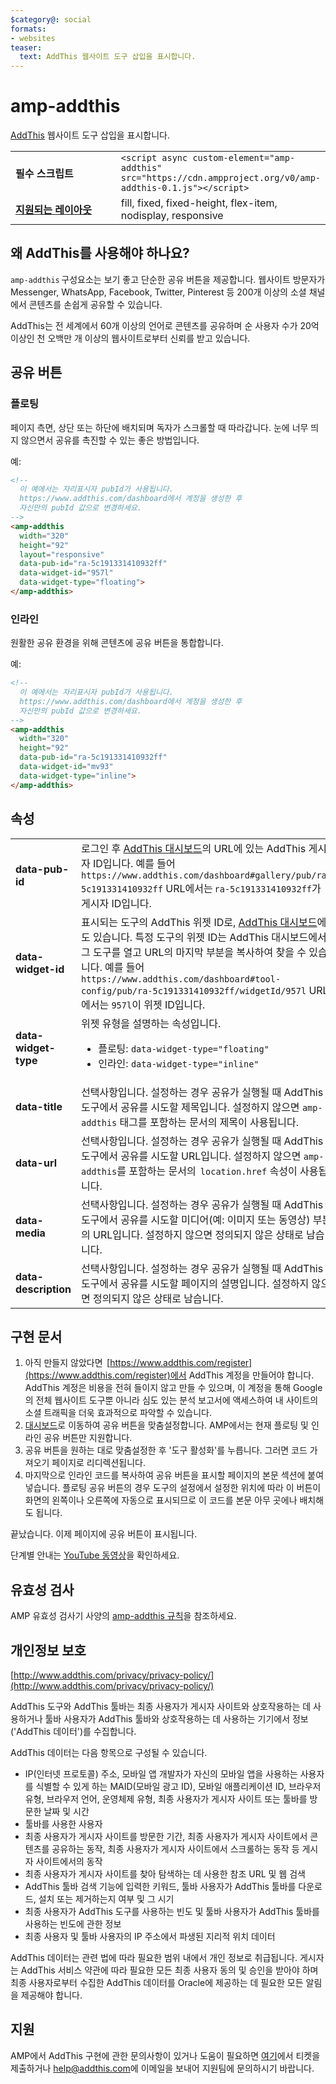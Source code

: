 ```yaml
---
$category@: social
formats:
- websites
teaser:
  text: AddThis 웹사이트 도구 삽입을 표시합니다.
---
```



<!--
Copyright 2018 The AMP HTML Authors. All Rights Reserved.

Licensed under the Apache License, Version 2.0 (the "License");
you may not use this file except in compliance with the License.
You may obtain a copy of the License at

      http://www.apache.org/licenses/LICENSE-2.0

Unless required by applicable law or agreed to in writing, software
distributed under the License is distributed on an "AS-IS" BASIS,
WITHOUT WARRANTIES OR CONDITIONS OF ANY KIND, either express or implied.
See the License for the specific language governing permissions and
limitations under the License.
-->

# amp-addthis

[AddThis](https://www.addthis.com) 웹사이트 도구 삽입을 표시합니다.

<table>
  <tr>
    <td width="40%"><strong>필수 스크립트</strong></td>
    <td><code>&lt;script async custom-element="amp-addthis" src="https://cdn.ampproject.org/v0/amp-addthis-0.1.js"&gt;&lt;/script&gt;</code></td>
  </tr>
  <tr>
    <td class="col-fourty"><strong><a href="{{g.doc('/content/amp-dev/documentation/guides-and-tutorials/develop/style_and_layout/control_layout.md', locale=doc.locale).url.path}}">지원되는 레이아웃</a></strong></td>
    <td>fill, fixed, fixed-height, flex-item, nodisplay, responsive</td>
  </tr>
</table>


## 왜 AddThis를 사용해야 하나요?

`amp-addthis` 구성요소는 보기 좋고 단순한 공유 버튼을 제공합니다. 웹사이트 방문자가 Messenger, WhatsApp, Facebook, Twitter, Pinterest 등 200개 이상의 소셜 채널에서 콘텐츠를 손쉽게 공유할 수 있습니다.

AddThis는 전 세계에서 60개 이상의 언어로 콘텐츠를 공유하며 순 사용자 수가 20억 이상인 천 오백만 개 이상의 웹사이트로부터 신뢰를 받고 있습니다.

## 공유 버튼

### 플로팅

페이지 측면, 상단 또는 하단에 배치되며 독자가 스크롤할 때 따라갑니다. 눈에 너무 띄지 않으면서 공유를 촉진할 수 있는 좋은 방법입니다.

예:
```html
<!--
  이 예에서는 자리표시자 pubId가 사용됩니다.
  https://www.addthis.com/dashboard에서 계정을 생성한 후
  자신만의 pubId 값으로 변경하세요.
-->
<amp-addthis
  width="320"
  height="92"    
  layout="responsive"
  data-pub-id="ra-5c191331410932ff"
  data-widget-id="957l"
  data-widget-type="floating">
</amp-addthis>
```

### 인라인

원활한 공유 환경을 위해 콘텐츠에 공유 버튼을 통합합니다.

예:
```html
<!--
  이 예에서는 자리표시자 pubId가 사용됩니다.
  https://www.addthis.com/dashboard에서 계정을 생성한 후
  자신만의 pubId 값으로 변경하세요.
-->
<amp-addthis
  width="320"
  height="92"
  data-pub-id="ra-5c191331410932ff"
  data-widget-id="mv93"
  data-widget-type="inline">
</amp-addthis>
```

## 속성

<table>
  <tr>
    <td width="40%"><strong>data-pub-id</strong></td>
    <td>로그인 후 <a href="https://addthis.com/dashboard">AddThis 대시보드</a>의 URL에 있는 AddThis 게시자 ID입니다. 예를 들어 <code>https://www.addthis.com/dashboard#gallery/pub/ra-5c191331410932ff</code> URL에서는 <code>ra-5c191331410932ff</code>가 게시자 ID입니다.</td>
  </tr>
  <tr>
    <td width="40%"><strong>data-widget-id</strong></td>
    <td>표시되는 도구의 AddThis 위젯 ID로, <a href="https://addthis.com/dashboard">AddThis 대시보드</a>에도 있습니다. 특정 도구의 위젯 ID는 AddThis 대시보드에서 그 도구를 열고 URL의 마지막 부분을 복사하여 찾을 수 있습니다. 예를 들어 <code>https://www.addthis.com/dashboard#tool-config/pub/ra-5c191331410932ff/widgetId/957l</code> URL에서는 <code>957l</code>이 위젯 ID입니다.</td>
  </tr>
  <tr>
    <td width="40%"><strong>data-widget-type</strong></td>
    <td>위젯 유형을 설명하는 속성입니다.
      <ul>
        <li>플로팅: <code>data-widget-type="floating"</code></li>
        <li>인라인: <code>data-widget-type="inline"</code></li>
      </ul></td>
    </tr>
    <tr>
      <td width="40%"><strong>data-title</strong></td>
      <td>선택사항입니다. 설정하는 경우 공유가 실행될 때 AddThis 도구에서 공유를 시도할 제목입니다. 설정하지 않으면 <code>amp-addthis</code> 태그를 포함하는 문서의 제목이 사용됩니다.</td>
    </tr>
    <tr>
      <td width="40%"><strong>data-url</strong></td>
      <td>선택사항입니다. 설정하는 경우 공유가 실행될 때 AddThis 도구에서 공유를 시도할 URL입니다. 설정하지 않으면 <code>amp-addthis</code>를 포함하는 문서의  <code>location.href</code> 속성이 사용됩니다.</td>
    </tr>
    <tr>
      <td width="40%"><strong>data-media</strong></td>
      <td>선택사항입니다. 설정하는 경우 공유가 실행될 때 AddThis 도구에서 공유를 시도할 미디어(예: 이미지 또는 동영상) 부분의 URL입니다. 설정하지 않으면 정의되지 않은 상태로 남습니다.</td>
    </tr>
    <tr>
      <td width="40%"><strong>data-description</strong></td>
      <td>선택사항입니다. 설정하는 경우 공유가 실행될 때 AddThis 도구에서 공유를 시도할 페이지의 설명입니다. 설정하지 않으면 정의되지 않은 상태로 남습니다.</td>
    </tr>
  </table>

## 구현 문서

1. 아직 만들지 않았다면  [https://www.addthis.com/register](https://www.addthis.com/register)에서 AddThis 계정을 만들어야 합니다. AddThis 계정은 비용을 전혀 들이지 않고 만들 수 있으며, 이 계정을 통해 Google의 전체 웹사이트 도구뿐 아니라 심도 있는 분석 보고서에 액세스하여 내 사이트의 소셜 트래픽을 더욱 효과적으로 파악할 수 있습니다.
1. [대시보드](https://addthis.com/dashboard)로 이동하여 공유 버튼을 맞춤설정합니다. AMP에서는 현재 플로팅 및 인라인 공유 버튼만 지원합니다.
1. 공유 버튼을 원하는 대로 맞춤설정한 후 '도구 활성화'를 누릅니다. 그러면 코드 가져오기 페이지로 리디렉션됩니다.
1. 마지막으로 인라인 코드를 복사하여 공유 버튼을 표시할 페이지의 본문 섹션에 붙여넣습니다. 플로팅 공유 버튼의 경우 도구의 설정에서 설정한 위치에 따라 이 버튼이 화면의 왼쪽이나 오른쪽에 자동으로 표시되므로 이 코드를 본문 아무 곳에나 배치해도 됩니다.

끝났습니다. 이제 페이지에 공유 버튼이 표시됩니다.

단계별 안내는 [YouTube 동영상](https://www.youtube.com/watch?v=BSkuAB4er2o)을 확인하세요.
<amp-youtube width="480" height="270" data-videoid="BSkuAB4er2o" layout="responsive"></amp-youtube>

## 유효성 검사

AMP 유효성 검사기 사양의 [amp-addthis 규칙](https://github.com/ampproject/amphtml/blob/master/extensions/amp-addthis/validator-amp-addthis.protoascii)을 참조하세요.

## 개인정보 보호

[http://www.addthis.com/privacy/privacy-policy/](http://www.addthis.com/privacy/privacy-policy/)

AddThis 도구와 AddThis 툴바는 최종 사용자가 게시자 사이트와 상호작용하는 데 사용하거나 툴바 사용자가 AddThis 툴바와 상호작용하는 데 사용하는 기기에서 정보('AddThis 데이터')를 수집합니다.

AddThis 데이터는 다음 항목으로 구성될 수 있습니다.

* IP(인터넷 프로토콜) 주소, 모바일 앱 개발자가 자신의 모바일 앱을 사용하는 사용자를 식별할 수 있게 하는 MAID(모바일 광고 ID), 모바일 애플리케이션 ID, 브라우저 유형, 브라우저 언어, 운영체제 유형, 최종 사용자가 게시자 사이트 또는 툴바를 방문한 날짜 및 시간
* 툴바를 사용한 사용자
* 최종 사용자가 게시자 사이트를 방문한 기간, 최종 사용자가 게시자 사이트에서 콘텐츠를 공유하는 동작, 최종 사용자가 게시자 사이트에서 스크롤하는 동작 등 게시자 사이트에서의 동작
* 최종 사용자가 게시자 사이트를 찾아 탐색하는 데 사용한 참조 URL 및 웹 검색
* AddThis 툴바 검색 기능에 입력한 키워드, 툴바 사용자가 AddThis 툴바를 다운로드, 설치 또는 제거하는지 여부 및 그 시기
* 최종 사용자가 AddThis 도구를 사용하는 빈도 및 툴바 사용자가 AddThis 툴바를 사용하는 빈도에 관한 정보
* 최종 사용자 및 툴바 사용자의 IP 주소에서 파생된 지리적 위치 데이터

AddThis 데이터는 관련 법에 따라 필요한 범위 내에서 개인 정보로 취급됩니다. 게시자는 AddThis 서비스 약관에 따라 필요한 모든 최종 사용자 동의 및 승인을 받아야 하며 최종 사용자로부터 수집한 AddThis 데이터를 Oracle에 제공하는 데 필요한 모든 알림을 제공해야 합니다.

## 지원

AMP에서 AddThis 구현에 관한 문의사항이 있거나 도움이 필요하면 [여기](https://www.addthis.com/support/)에서 티켓을 제출하거나 [help@addthis.com](mailto%3ahelp@addthis.com)에 이메일을 보내어 지원팀에 문의하시기 바랍니다.

